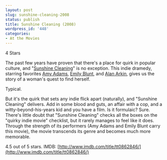 ```yaml
---
layout: post
slug: sunshine-cleaning-2008
status: publish
title: Sunshine Cleaning (2008)
wordpress_id: '448'
categories:
- At the Movies
---
```


4 Stars

The past few years have proven that there's a place for quirk in popular culture, and "[Sunshine Cleaning](http://www.imdb.com/title/tt0862846/)" is no exception. This indie dramedy, starring favorites [Amy Adams](http://www.imdb.com/name/nm0010736/), [Emily Blunt](http://www.imdb.com/name/nm1289434/), and [Alan Arkin](http://www.imdb.com/name/nm0000273/), gives us the story of a woman's quest to find herself.

Typical.

But it's the quirk that sets any indie flick apart (naturally), and "Sunshine Cleaning" delivers. Add in some blood and guts, an affair with a cop, and a witty-beyond-his-years kid and you have a film. Is it formulaic? Sure. There's little doubt that "Sunshine Cleaning" checks all the boxes on the "quirky indie movie" checklist, but it rarely manages to feel like it does. Through the strength of its performers (Amy Adams and Emily Blunt carry this movie), the movie transcends its genre and becomes much more memorable.

4.5 out of 5 stars.
IMDB: [http://www.imdb.com/title/tt0862846/](http://www.imdb.com/title/tt0862846/)
